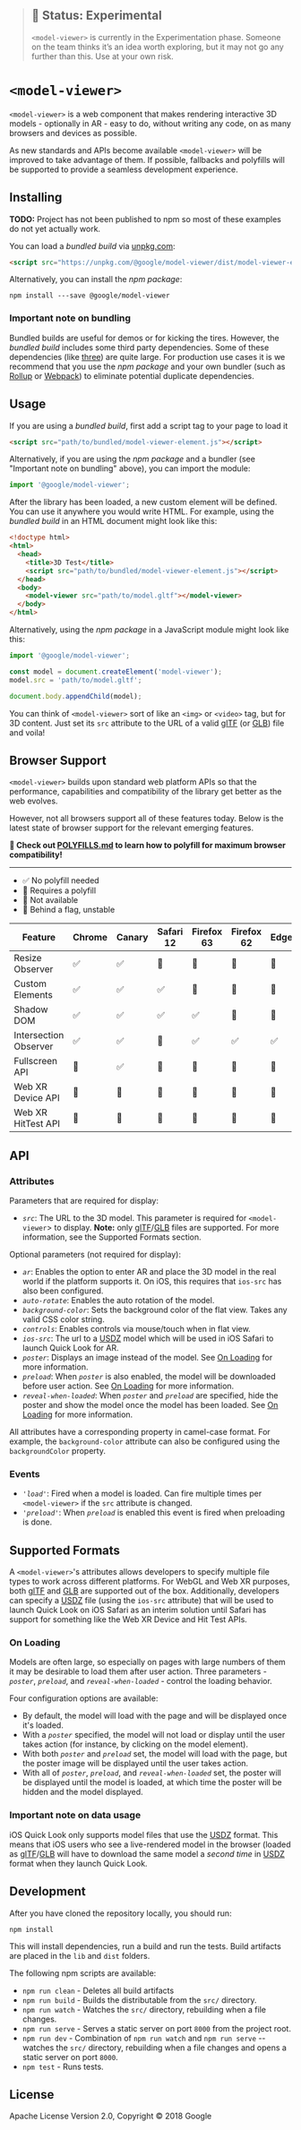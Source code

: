 > ## 🚨 Status: Experimental
> `<model-viewer>` is currently in the Experimentation phase. Someone on the team thinks it’s an idea worth exploring, but it may not go any further than this. Use at your own risk.


# `<model-viewer>`

`<model-viewer>` is a web component that makes rendering interactive 3D
models - optionally in AR - easy to do, without writing any code, on as many
browsers and devices as possible.

As new standards and APIs become available `<model-viewer>` will be improved
to take advantage of them. If possible, fallbacks and polyfills will be
supported to provide a seamless development experience.

## Installing

**TODO:** Project has not been published to npm so most of these examples do
not yet actually work.

You can load a _bundled build_ via
[unpkg.com](https://unpkg.com/@google/model-viewer/dist/model-viewer-element.js):

```html
<script src="https://unpkg.com/@google/model-viewer/dist/model-viewer-element.js"></script>
```

Alternatively, you can install the _npm package_:

```
npm install ---save @google/model-viewer
```

### Important note on bundling

Bundled builds are useful for demos or for kicking the tires. However,
the _bundled build_ includes some third party dependencies. Some of these
dependencies (like [three](https://threejs.org/)) are quite large. For
production use cases it is we recommend that you use the _npm package_ and your
own bundler (such as [Rollup](http://rollupjs.org) or
[Webpack](https://webpack.js.org/)) to eliminate potential duplicate
dependencies.

## Usage

If you are using a _bundled build_, first add a script tag to your page to load it

```html
<script src="path/to/bundled/model-viewer-element.js"></script>
```

Alternatively, if you are using the _npm package_ and a bundler (see
"Important note on bundling" above), you can import the module:

```javascript
import '@google/model-viewer';
```

After the library has been loaded, a new custom element will be defined. You can
use it anywhere you would write HTML. For example, using the _bundled build_ in
an HTML document might look like this:

```html
<!doctype html>
<html>
  <head>
    <title>3D Test</title>
    <script src="path/to/bundled/model-viewer-element.js"></script>
  </head>
  <body>
    <model-viewer src="path/to/model.gltf"></model-viewer>
  </body>
</html>
```

Alternatively, using the _npm package_ in a JavaScript module might look like
this:

```javascript
import '@google/model-viewer';

const model = document.createElement('model-viewer');
model.src = 'path/to/model.gltf';

document.body.appendChild(model);
```

You can think of `<model-viewer>` sort of like an `<img>` or `<video>` tag, but for
3D content. Just set its `src` attribute to the URL of a valid [glTF][glTF] (or
[GLB][GLB]) file and voila!

## Browser Support

`<model-viewer>` builds upon standard web platform APIs so that the performance,
capabilities and compatibility of the library get better as the web evolves.

However, not all browsers support all of these features today. Below is the
latest state of browser support for the relevant emerging features.

**📢 Check out
[POLYFILLS.md](https://github.com/PolymerLabs/model-viewer/blob/master/POLYFILLS.md) to
learn how to polyfill for maximum browser compatibility!**

---

 - ✅ No polyfill needed
 - 🚧 Requires a polyfill
 - 🚫 Not available
 - 🎌 Behind a flag, unstable

Feature                   | Chrome | Canary | Safari 12 | Firefox 63 | Firefox 62 | Edge  | IE 11
--------------------------|--------|--------|-----------|------------|------------|-------|------
Resize Observer           |     ✅ |     ✅ |        🚧 |         🚧 |         🚧 |    🚧 |   🚧
Custom Elements           |     ✅ |     ✅ |        ✅ |         🚧 |         🚧 |    🚧 |   🚧
Shadow DOM                |     ✅ |     ✅ |        ✅ |         ✅ |         🚧 |    🚧 |   🚧
Intersection Observer     |     ✅ |     ✅ |        🚧 |         ✅ |         ✅ |    ✅ |   🚧
Fullscreen API            |     🚧 |     ✅ |        🚧 |         🚧 |         🚧 |    🚧 |   🚧
Web XR Device API         |     🚫 |     🎌 |        🚫 |         🚫 |         🚫 |    🚫 |   🚫
Web XR HitTest API        |     🚫 |     🎌 |        🚫 |         🚫 |         🚫 |    🚫 |   🚫

## API

### Attributes

Parameters that are required for display:

* *`src`*: The URL to the 3D model. This parameter is required for
  `<model-viewer`> to display. **Note:** only [glTF][glTF]/[GLB][GLB] files
  are supported. For more information, see the Supported Formats section.

Optional parameters (not required for display):

* *`ar`*: Enables the option to enter AR and place the 3D model in the real
  world if the platform supports it. On iOS, this requires that `ios-src` has
  also been configured.
* *`auto-rotate`*: Enables the auto rotation of the model.
* *`background-color`*: Sets the background color of the flat view. Takes any
  valid CSS color string.
* *`controls`*: Enables controls via mouse/touch when in flat view.
* *`ios-src`*: The url to a [USDZ][USDZ] model which will be used in iOS
  Safari to launch Quick Look for AR.
* *`poster`*: Displays an image instead of the model.  See [On
  Loading](#on-loading) for more information.
* *`preload`*: When *`poster`* is also enabled, the model will be downloaded
  before user action.
  See [On Loading](#on-loading) for more information.
* *`reveal-when-loaded`*: When *`poster`* and *`preload`* are specified, hide
  the poster and show the model once the model has been loaded.  See [On
  Loading](#on-loading) for more information.

All attributes have a corresponding property in camel-case format. For example,
the `background-color` attribute can also be configured using the
`backgroundColor` property.

### Events

* *`'load'`*: Fired when a model is loaded. Can fire multiple times per
  `<model-viewer>` if the `src` attribute is changed.
* *`'preload'`*: When *`preload`* is enabled this event is fired when
  preloading is done.

## Supported Formats

A `<model-viewer>`'s attributes allows developers to specify multiple file types to
work across different platforms. For WebGL and Web XR purposes, both
[glTF][glTF] and [GLB][GLB] are supported out of the box. Additionally,
developers can specify a [USDZ][USDZ] file (using the `ios-src` attribute) that
will be used to launch Quick Look on iOS Safari as an interim solution until
Safari has support for something like the Web XR Device and Hit Test APIs.

### On Loading

Models are often large, so especially on pages with large numbers of them it
may be desirable to load them after user action. Three parameters -
*`poster`*, *`preload`*, and *`reveal-when-loaded`* - control the loading
behavior.

Four configuration options are available:

* By default, the model will load with the page and will be displayed once
  it's loaded.
* With a *`poster`* specified, the model will not load or display until the
  user takes action (for instance, by clicking on the model element).
* With both *`poster`* and *`preload`* set, the model will load with the page, but
  the poster image will be displayed until the user takes action.
* With all of *`poster`*, *`preload`*, and *`reveal-when-loaded`* set, the poster
  will be displayed until the model is loaded, at which time the poster will
  be hidden and the model displayed.

### Important note on data usage

iOS Quick Look only supports model files that use the [USDZ][USDZ] format. This
means that iOS users who see a live-rendered model in the browser (loaded as
[glTF][glTF]/[GLB][GLB] will have to download the same model
a _second time_ in [USDZ][USDZ] format when they launch Quick Look.

## Development

After you have cloned the repository locally, you should run:

```
npm install
```

This will install dependencies, run a build and run the tests. Build artifacts
are placed in the `lib` and `dist` folders.

The following npm scripts are available:

* `npm run clean` - Deletes all build artifacts
* `npm run build` - Builds the distributable from the `src/` directory.
* `npm run watch` - Watches the `src/` directory, rebuilding when a file changes.
* `npm run serve` - Serves a static server on port `8000` from the project root.
* `npm run dev` - Combination of `npm run watch` and `npm run serve` -- watches the `src/` directory, rebuilding when a file changes and opens a static server on port `8000`.
* `npm test` - Runs tests.

## License

Apache License Version 2.0, Copyright © 2018 Google

[USDZ]: https://graphics.pixar.com/usd/docs/Usdz-File-Format-Specification.html
[glTF]: https://github.com/KhronosGroup/glTF/tree/master/specification/2.0
[GLB]: https://github.com/KhronosGroup/glTF/tree/master/specification/2.0#glb-file-format-specification
